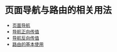 # 页面导航与路由的相关用法

* [页面导航](Flutter/widget/9-页面导航与路由/页面导航.md)
* [导航正向传值](Flutter/widget/9-页面导航与路由/导航正向传值.md)
* [导航反向传值](Flutter/widget/9-页面导航与路由/导航反向传值.md)
* [路由的基本使用](Flutter/widget/9-页面导航与路由/路由的基本使用.md)
